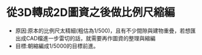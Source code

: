 # 從3D轉成2D圖資之後做比例尺縮編
- 原因:原本的比例尺太精細(粗估為1/500)，且有不少間隙與建物重疊，若想匯出成CAD檔進一步雷切的話，就需要再作圖資的整理與縮編
- 目標:朝縮編成1/5000的目標前進。
